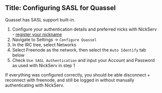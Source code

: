 Title: Configuring SASL for Quassel
---
Quassel has SASL support built-in.

1. Configure your authentication details and preferred nicks with NickServ - [register your nickname](kb/using/registration)
2. Navigate to Settings -> `Configure Quassel`
3. In the IRC tree, select Networks
4. Select Freenode as the network, then select the `Auto Identify` tab below
5. Check `Use SASL Authentication` and input your Account and Password as used with NickServ in step 1

If everything was configured correctly, you should be able disconnect + reconnect with freenode, and still be logged in without manually authenticating with NickServ.

